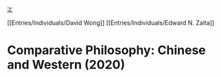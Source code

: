 [🇿](zotero://select/library/items/7SC8TJPI)

[[Entries/Individuals/David Wong]] [[Entries/Individuals/Edward N. Zalta]] 
# Comparative Philosophy: Chinese and Western (2020)

